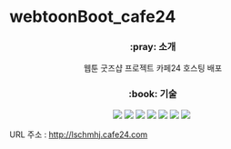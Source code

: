 # webtoonBoot_cafe24

<div align="center">
 <h3>:pray: 소개</h3>
	<p>웹툰 굿즈샵 프로젝트 카페24 호스팅 배포</p>
</div>


<div align="center">
	<h3>:book: 기술</h3>
  <img src="https://img.shields.io/badge/Java-ED8B00?style=for-the-badge&logo=openjdk&logoColor=white" />
  <img src="https://img.shields.io/badge/Spring-6DB33F?style=for-the-badge&logo=spring&logoColor=white" />
  <img src="https://img.shields.io/badge/MariaDB-003545?style=for-the-badge&logo=mariadb&logoColor=white" />
  <img src="https://img.shields.io/badge/jQuery-0769AD?style=for-the-badge&logo=jquery&logoColor=white" />
  <img src="https://img.shields.io/badge/HTML5-E34F26?style=for-the-badge&logo=html5&logoColor=white" />
  <img src="https://img.shields.io/badge/CSS3-1572B6?style=for-the-badge&logo=css3&logoColor=white" />
  <img src="https://img.shields.io/badge/JSS-F7DF1E?style=for-the-badge&logo=JSS&logoColor=white" />
  <img src"https://img.shields.io/badge/Gradle-02303A.svg?style=for-the-badge&logo=Gradle&logoColor=white" />
</div>

URL 주소 :
http://lschmhj.cafe24.com

